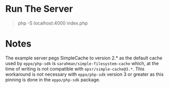 # Run The Server
>php -S localhost:4000 index.php

# Notes
The example server pegs SimpleCache to version 2.* as the default cache used by `eppo/php-sdk` is
`sarahman/simple-filesystem-cache` which, at the time of writing is not compatible with
`opsr/simple-cache@3.*`. This workaround is not necessary with `eppo/php-sdk` version 3 or greater
as this pinning is done in the `eppo/php-sdk` package.
